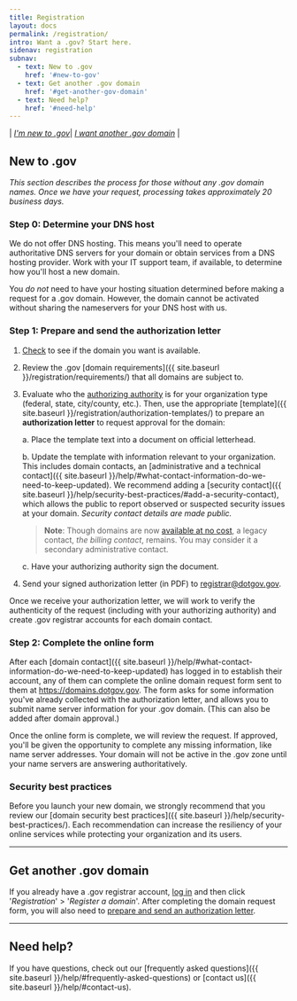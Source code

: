 ```yaml
---
title: Registration
layout: docs
permalink: /registration/
intro: Want a .gov? Start here.
sidenav: registration
subnav:
  - text: New to .gov
    href: '#new-to-gov'
  - text: Get another .gov domain
    href: '#get-another-gov-domain'
  - text: Need help?
    href: '#need-help'
---
```


| _[I'm new to .gov](#new-to-gov)_| _[I want another .gov domain](#get-another-gov-domain)_ |

## New to .gov
*This section describes the process for those without any .gov domain names. Once we have your request, processing takes approximately 20 business days.*

### Step 0: Determine your DNS host
We do not offer DNS hosting. This means you'll need to operate authoritative DNS servers for your domain or obtain services from a DNS hosting provider. Work with your IT support team, if available, to determine how you'll host a new domain.

You _do not_ need to have your hosting situation determined before making a request for a .gov domain. However, the domain cannot be activated without sharing the nameservers for your DNS host with us.

### Step 1: Prepare and send the authorization letter

1. [Check](https://domains.dotgov.gov/dotgov-web/registration/whois.xhtml) to see if the domain you want is available.

2. Review the .gov [domain requirements]({{ site.baseurl }}/registration/requirements/) that all domains are subject to.

3. Evaluate who the [authorizing authority]({{site.baseurl}}/help/#whats-an-authorizing-authority-and-who-is-ours) is for your organization type (federal, state, city/county, etc.). Then, use the appropriate [template]({{ site.baseurl }}/registration/authorization-templates/) to prepare an **authorization letter** to request approval for the domain:

    a. Place the template text into a document on official letterhead.

    b. Update the template with information relevant to your organization. This includes domain contacts, an [administrative and a technical contact]({{ site.baseurl }}/help/#what-contact-information-do-we-need-to-keep-updated). We recommend adding a [security contact]({{ site.baseurl }}/help/security-best-practices/#add-a-security-contact), which allows the public to report observed or suspected security issues at your domain. *Security contact details are made public.*
      > **Note**: Though domains are now [available at no cost]({{site.baseurl}}/2021/4/27/a-new-day-for-gov/), a legacy contact, *the billing contact*, remains. You may consider it a secondary administrative contact.

    c. Have your authorizing authority sign the document.

5. Send your signed authorization letter (in PDF) to <registrar@dotgov.gov>.

Once we receive your authorization letter, we will work to verify the authenticity of the request (including with your authorizing authority) and create .gov registrar accounts for each domain contact.

### Step 2: Complete the online form

After each [domain contact]({{ site.baseurl }}/help/#what-contact-information-do-we-need-to-keep-updated) has logged in to establish their account, any of them can complete the online domain request form sent to them at <https://domains.dotgov.gov>. The form asks for some information you've already collected with the authorization letter, and allows you to submit name server information for your .gov domain. (This can also be added after domain approval.)

Once the online form is complete, we will review the request. If approved, you'll be given the opportunity to complete any missing information, like name server addresses. Your domain will not be active in the .gov zone until your name servers are answering authoritatively.

### Security best practices

Before you launch your new domain, we strongly recommend that you review our [domain security best practices]({{ site.baseurl }}/help/security-best-practices/). Each recommendation can increase the resiliency of your online services while protecting your organization and its users.

***

## Get another .gov domain

If you already have a .gov registrar account, [log in](https://domains.dotgov.gov) and then click '_Registration_' > '_Register a domain_'. After completing the domain request form, you will also need to [prepare and send an authorization letter](#step-1-prepare-and-send-the-authorization-letter).

***

## Need help?

If you have questions, check out our [frequently asked questions]({{ site.baseurl }}/help/#frequently-asked-questions) or [contact us]({{ site.baseurl }}/help/#contact-us).
